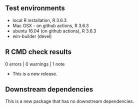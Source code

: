 ## Test environments
* local R installation, R 3.6.3
* Mac OSX - on github actions, R 3.6.3
* ubuntu 16.04 (on github actions), R 3.6.3
* win-builder (devel)

## R CMD check results

0 errors | 0 warnings | 1 note

* This is a new release.


## Downstream dependencies
This is a new package that has no downstream dependencies.
